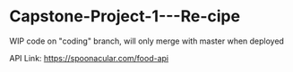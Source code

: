 # Capstone-Project-1---Re-cipe

WIP code on "coding" branch, will only merge with master when deployed

API Link: https://spoonacular.com/food-api
